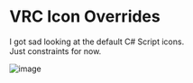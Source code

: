 # VRC Icon Overrides
I got sad looking at the default C# Script icons. <br>
Just constraints for now.

![image](https://github.com/user-attachments/assets/06d14d72-b14d-4cf3-9873-86b14fcca26e)
